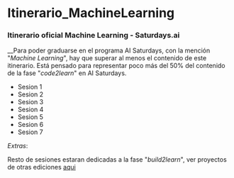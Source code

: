 # Itinerario_MachineLearning
### Itinerario oficial Machine Learning - Saturdays.ai

__Para poder graduarse en el programa AI Saturdays, con la mención "_Machine Learning_", hay que superar al menos el contenido de este itinerario.
Está pensado para representar poco más del 50% del contenido de la fase "_code2learn_" en AI Saturdays.


- Sesion 1
- Sesion 2
- Sesion 3
- Sesion 4
- Sesion 5
- Sesion 6
- Sesion 7

_Extras_:

Resto de sesiones estaran dedicadas a la fase "_build2learn_", ver proyectos de otras ediciones [aqui](github.com/saturdasai/projects)
